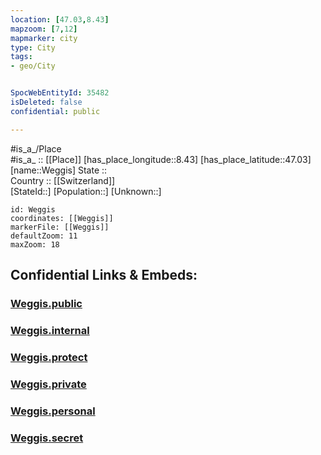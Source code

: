 ```yaml
---
location: [47.03,8.43] 
mapzoom: [7,12] 
mapmarker: city 
type: City
tags:
- geo/City


SpocWebEntityId: 35482
isDeleted: false
confidential: public

---
```

#is_a_/Place  
#is_a_ :: [[Place]] 
[has_place_longitude::8.43] 
[has_place_latitude::47.03] 
[name::Weggis] 
State ::  
Country :: [[Switzerland]]  
[StateId::] 
[Population::] 
[Unknown::] 


```leaflet
id: Weggis
coordinates: [[Weggis]] 
markerFile: [[Weggis]] 
defaultZoom: 11 
maxZoom: 18
```


## Confidential Links & Embeds: 

### [Weggis.public](/_public/\Earth\Continent\Europe\Europe~Central\Switzerland\Switzerland~Cantons\Lucerne,Canton\CityWeggis.public.md) 

### [Weggis.internal](/_internal/\Earth\Continent\Europe\Europe~Central\Switzerland\Switzerland~Cantons\Lucerne,Canton\CityWeggis.internal.md) 

### [Weggis.protect](/_protect/\Earth\Continent\Europe\Europe~Central\Switzerland\Switzerland~Cantons\Lucerne,Canton\CityWeggis.protect.md) 

### [Weggis.private](/_private/\Earth\Continent\Europe\Europe~Central\Switzerland\Switzerland~Cantons\Lucerne,Canton\CityWeggis.private.md) 

### [Weggis.personal](/_personal/\Earth\Continent\Europe\Europe~Central\Switzerland\Switzerland~Cantons\Lucerne,Canton\CityWeggis.personal.md) 

### [Weggis.secret](/_secret/\Earth\Continent\Europe\Europe~Central\Switzerland\Switzerland~Cantons\Lucerne,Canton\CityWeggis.secret.md)

